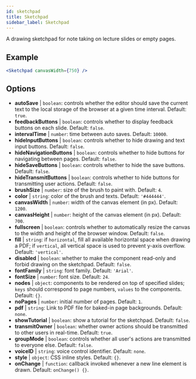 ```yaml
---
id: sketchpad 
title: Sketchpad
sidebar_label: Sketchpad
---
```


A drawing sketchpad for note taking on lecture slides or empty pages.

## Example

```jsx live
<Sketchpad canvasWidth={750} />
```



## Options

* __autoSave__ | `boolean`: controls whether the editor should save the current text to the local storage of the browser at a given time interval. Default: `true`.
* __feedbackButtons__ | `boolean`: controls whether to display feedback buttons on each slide. Default: `false`.
* __intervalTime__ | `number`: time between auto saves. Default: `10000`.
* __hideInputButtons__ | `boolean`: controls whether to hide drawing and text input buttons. Default: `false`.
* __hideNavigationButtons__ | `boolean`: controls whether to hide buttons for navigating between pages. Default: `false`.
* __hideSaveButtons__ | `boolean`: controls whether to hide the save buttons. Default: `false`.
* __hideTransmitButtons__ | `boolean`: controls whether to hide buttons for transmitting user actions. Default: `false`.
* __brushSize__ | `number`: size of the brush to paint with. Default: `4`.
* __color__ | `string`: color of the brush and texts. Default: `'#444444'`.
* __canvasWidth__ | `number`: width of the canvas element (in px). Default: `1200`.
* __canvasHeight__ | `number`: height of the canvas element (in px). Default: `700`.
* __fullscreen__ | `boolean`: controls whether to automatically resize the canvas to the width and height of the browser window. Default: `false`.
* __fill__ | `string`: if `horizontal`, fill all available horizontal space when drawing a PDF; if `vertical`, all vertical space is used to prevent y-axis overflow. Default: `'vertical'`.
* __disabled__ | `boolean`: whether to make the component read-only and forbid drawing on the sketchpad. Default: `false`.
* __fontFamily__ | `string`: font family. Default: `'Arial'`.
* __fontSize__ | `number`: font size. Default: `24`.
* __nodes__ | `object`: components to be rendered on top of specified slides; `keys` should correspond to page numbers, `values` to the components. Default: `{}`.
* __noPages__ | `number`: initial number of pages. Default: `1`.
* __pdf__ | `string`: Link to PDF file for baked-in page backgrounds. Default: `none`.
* __showTutorial__ | `boolean`: show a tutorial for the sketchpad. Default: `false`.
* __transmitOwner__ | `boolean`: whether owner actions should be transmitted to other users in real-time. Default: `true`.
* __groupMode__ | `boolean`: controls whether all user's actions are transmitted to everyone else. Default: `false`.
* __voiceID__ | `string`: voice control identifier. Default: `none`.
* __style__ | `object`: CSS inline styles. Default: `{}`.
* __onChange__ | `function`: callback invoked whenever a new line element is drawn. Default: `onChange() {}`.
